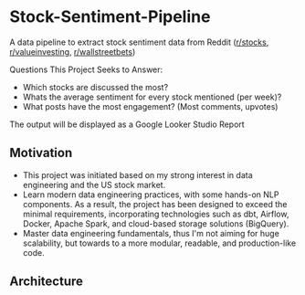# Stock-Sentiment-Pipeline
A data pipeline to extract stock sentiment data from Reddit ([r/stocks](https://www.reddit.com/r/stocks/), [r/valueinvesting](https://www.reddit.com/r/valueinvesting/), [r/wallstreetbets](https://www.reddit.com/r/wallstreetbets/))

Questions This Project Seeks to Answer:
- Which stocks are discussed the most?
- Whats the average sentiment for every stock mentioned (per week)?
- What posts have the most engagement? (Most comments, upvotes)

The output will be displayed as a Google Looker Studio Report

## Motivation
- This project was initiated based on my strong interest in data engineering and the US stock market.
- Learn modern data engineering practices, with some hands-on NLP components. As a result, the project has been designed to exceed the minimal requirements, incorporating technologies such as dbt, Airflow, Docker, Apache Spark, and cloud-based storage solutions (BigQuery).
- Master data engineering fundamentals, thus I'm not aiming for huge scalability, but towards to a more modular, readable, and production-like code.

## Architecture


